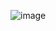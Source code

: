 ![image](https://user-images.githubusercontent.com/82506867/200227259-0b5bce5e-14de-4fe0-a245-ca43c137fc3c.png)
